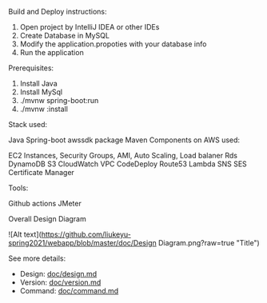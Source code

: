 Build and Deploy instructions:

1. Open project by IntelliJ IDEA or other IDEs
2. Create Database in MySQL
3. Modify the application.propoties with your database info
4. Run the application


Prerequisites:

1. Install Java
2. Install MySql
3. ./mvnw spring-boot:run
4. ./mvnw :install


Stack used:

Java
Spring-boot
awssdk package
Maven
Components on AWS used:

EC2 Instances, Security Groups, AMI, Auto Scaling, Load balaner
Rds
DynamoDB
S3
CloudWatch
VPC
CodeDeploy
Route53
Lambda
SNS
SES
Certificate Manager

Tools:

Github actions
JMeter

Overall Design Diagram

![Alt text](https://github.com/liukeyu-spring2021/webapp/blob/master/doc/Design Diagram.png?raw=true "Title")

See more details:

- Design:  [doc/design.md](https://github.com/liukeyu-spring2021/webapp/blob/master/doc/design.md)
- Version: [doc/version.md](https://github.com/liukeyu-spring2021/webapp/blob/master/doc/version.md)
- Command: [doc/command.md](https://github.com/liukeyu-spring2021/webapp/blob/master/doc/command.md)